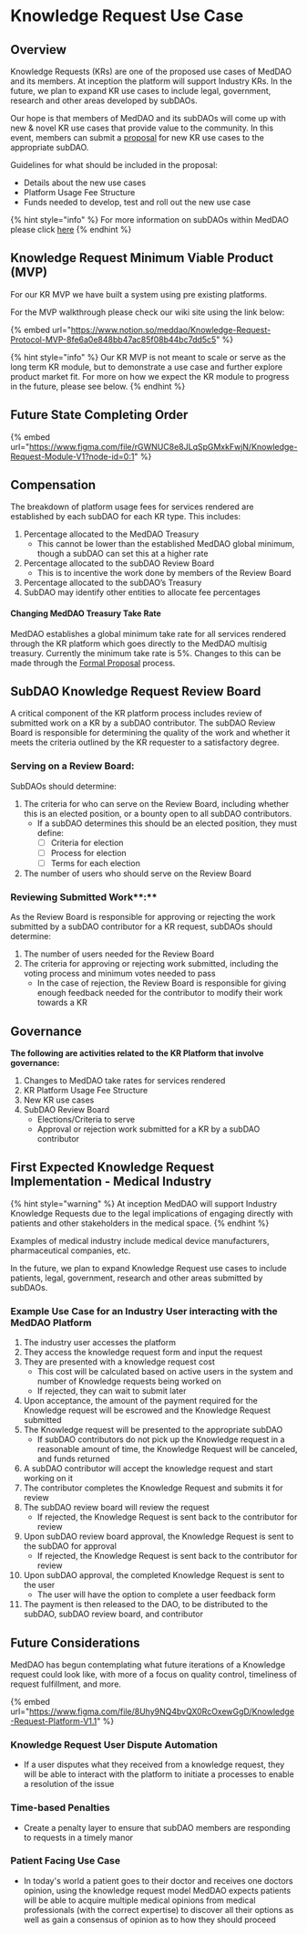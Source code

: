 # Knowledge Request Use Case

## Overview

Knowledge Requests (KRs) are one of the proposed use cases of MedDAO and its members. At inception the platform will support Industry KRs. In the future, we plan to expand KR use cases to include legal, government, research and other areas developed by subDAOs.

Our hope is that members of MedDAO and its subDAOs will come up with new & novel KR use cases that provide value to the community. In this event, members can submit a [proposal](../../dao-governance/proposals.md) for new KR use cases to the appropriate subDAO.

Guidelines for what should be included in the proposal:&#x20;

* Details about the new use cases&#x20;
* Platform Usage Fee Structure&#x20;
* Funds needed to develop, test and roll out the new use case

{% hint style="info" %}
For more information on subDAOs within MedDAO please click [here](../../dao-governance/governance-structure.md#subdaos)
{% endhint %}

## Knowledge Request Minimum Viable Product (MVP)

For our KR MVP we have built a system using pre existing platforms.

For the MVP walkthrough please check our wiki site using the link below:

{% embed url="https://www.notion.so/meddao/Knowledge-Request-Protocol-MVP-8fe6a0e848bb47ac85f08b44bc7dd5c5" %}

{% hint style="info" %}
Our KR MVP is not meant to scale or serve as the long term KR module, but to demonstrate a use case and further explore product market fit.  For more on how we expect the KR module to progress in the future, please see below.
{% endhint %}

## Future State Completing Order

{% embed url="https://www.figma.com/file/rGWNUC8e8JLqSpGMxkFwjN/Knowledge-Request-Module-V1?node-id=0:1" %}



## Compensation

The breakdown of platform usage fees for services rendered are established by each subDAO for each KR type. This includes:

1. Percentage allocated to the MedDAO Treasury
   * This cannot be lower than the established MedDAO global minimum, though a subDAO can set this at a higher rate
2. Percentage allocated to the subDAO Review Board
   * This is to incentive the work done by members of the Review Board
3. Percentage allocated to the subDAO’s Treasury
4. SubDAO may identify other entities to allocate fee percentages

#### **Changing MedDAO Treasury Take Rate**

MedDAO establishes a global minimum take rate for all services rendered through the KR platform which goes directly to the MedDAO multisig treasury. Currently the minimum take rate is 5%. Changes to this can be made through the [Formal Proposal](../../dao-governance/proposals.md#formal-proposals) process.

## SubDAO Knowledge Request Review Board

A critical component of the KR platform process includes review of submitted work on a KR by a subDAO contributor. The subDAO Review Board is responsible for determining the quality of the work and whether it meets the criteria outlined by the KR requester to a satisfactory degree.

### Serving on a Review Board:

SubDAOs should determine:

1. The criteria for who can serve on the Review Board, including whether this is an elected position, or a bounty open to all subDAO contributors.
   * If a subDAO determines this should be an elected position, they must define:
     * [ ] Criteria for election
     * [ ] Process for election
     * [ ] Terms for each election
2. The number of users who should serve on the Review Board

### Reviewing Submitted Work**:**

As the Review Board is responsible for approving or rejecting the work submitted by a subDAO contributor for a KR request, subDAOs should determine:

1. The number of users needed for the Review Board&#x20;
2. The criteria for approving or rejecting work submitted, including the voting process and minimum votes needed to pass
   * In the case of rejection, the Review Board is responsible for giving enough feedback needed for the contributor to modify their work towards a KR

## Governance

**The following are activities related to the KR Platform that involve governance:**

1. Changes to MedDAO take rates for services rendered&#x20;
2. KR Platform Usage Fee Structure&#x20;
3. New KR use cases&#x20;
4. SubDAO Review Board
   * Elections/Criteria to serve&#x20;
   * Approval or rejection work submitted for a KR by a subDAO contributor

## **First Expected Knowledge Request Implementation - Medical Industry**

{% hint style="warning" %}
At inception MedDAO will support Industry Knowledge Requests due to the legal implications of engaging directly with patients and other stakeholders in the medical space.
{% endhint %}

Examples of medical industry include medical device manufacturers, pharmaceutical companies, etc.

In the future, we plan to expand Knowledge Request use cases to include patients, legal, government, research and other areas submitted by subDAOs.

### **Example Use Case for an Industry User interacting with the MedDAO Platform**

1. The industry user accesses the platform
2. They access the knowledge request form and input the request
3. They are presented with a knowledge request cost
   * This cost will be calculated based on active users in the system and number of Knowledge requests being worked on
   * If rejected, they can wait to submit later
4. Upon acceptance, the amount of the payment required for the Knowledge request will be escrowed and the Knowledge Request submitted
5. The Knowledge request will be presented to the appropriate subDAO
   * If subDAO contributors do not pick up the Knowledge request in a reasonable amount of time, the Knowledge Request will be canceled, and funds returned
6. A subDAO contributor will accept the knowledge request and start working on it
7. The contributor completes the Knowledge Request and submits it for review
8. The subDAO review board will review the request
   * If rejected, the Knowledge Request is sent back to the contributor for review
9. Upon subDAO review board approval, the Knowledge Request is sent to the subDAO for approval
   * If rejected, the Knowledge Request is sent back to the contributor for review
10. Upon subDAO approval, the completed Knowledge Request is sent to the user
    * The user will have the option to complete a user feedback form
11. The payment is then released to the DAO, to be distributed to the subDAO, subDAO review board, and contributor

## Future Considerations

MedDAO has begun contemplating what future iterations of a Knowledge request could look like, with more of a focus on quality control, timeliness of request fulfillment, and more.

{% embed url="https://www.figma.com/file/8Uhy9NQ4bvQX0RcOxewGgD/Knowledge-Request-Platform-V1.1" %}



### **Knowledge Request User Dispute Automation**

* If a user disputes what they received from a knowledge request, they will be able to interact with the platform to initiate a processes to enable a resolution of the issue

### Time-based Penalties

* Create a penalty layer to ensure that subDAO members are responding to requests in a timely manor

### Patient Facing Use Case

* In today's world a patient goes to their doctor and receives one doctors opinion, using the knowledge request model MedDAO expects patients will be able to acquire multiple medical opinions from medical professionals (with the correct expertise) to discover all their options as well as gain a consensus of opinion as to how they should proceed
